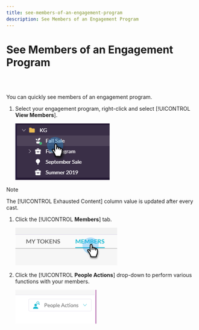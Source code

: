 ```yaml
---
title: see-members-of-an-engagement-program
description: See Members of an Engagement Program
---
```


# See Members of an Engagement Program

<br>&nbsp;

You can quickly see members of an engagement program.

1. Select your engagement program, right-click and select [!UICONTROL **View Members**].

   ![Image One](/help/sky/assets/engagement-programs/see-members-of-an-engagement-program/see-members-of-an-engagement-program-1.png)

>[!NOTE]
>
>The [!UICONTROL Exhausted Content] column value is updated after every cast.

1. Click the [!UICONTROL **Members**] tab.

   ![Image Two](/help/sky/assets/engagement-programs/see-members-of-an-engagement-program/see-members-of-an-engagement-program-2.png)

1. Click the [!UICONTROL **People Actions**] drop-down to perform various functions with your members.

   ![Image Three](/help/sky/assets/engagement-programs/see-members-of-an-engagement-program/see-members-of-an-engagement-program-3.png)
